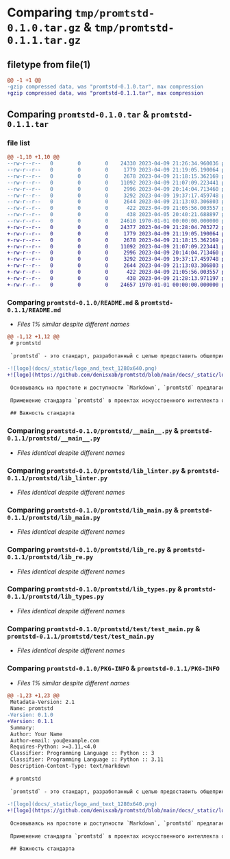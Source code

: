 # Comparing `tmp/promtstd-0.1.0.tar.gz` & `tmp/promtstd-0.1.1.tar.gz`

## filetype from file(1)

```diff
@@ -1 +1 @@
-gzip compressed data, was "promtstd-0.1.0.tar", max compression
+gzip compressed data, was "promtstd-0.1.1.tar", max compression
```

## Comparing `promtstd-0.1.0.tar` & `promtstd-0.1.1.tar`

### file list

```diff
@@ -1,10 +1,10 @@
--rw-r--r--   0        0        0    24330 2023-04-09 21:26:34.960036 promtstd-0.1.0/README.md
--rw-r--r--   0        0        0     1779 2023-04-09 21:19:05.190064 promtstd-0.1.0/promtstd/__main__.py
--rw-r--r--   0        0        0     2678 2023-04-09 21:18:15.362169 promtstd-0.1.0/promtstd/lib_linter.py
--rw-r--r--   0        0        0    11092 2023-04-09 21:07:09.223441 promtstd-0.1.0/promtstd/lib_main.py
--rw-r--r--   0        0        0     2996 2023-04-09 20:14:04.713460 promtstd-0.1.0/promtstd/lib_re.py
--rw-r--r--   0        0        0     3292 2023-04-09 19:37:17.459748 promtstd-0.1.0/promtstd/lib_types.py
--rw-r--r--   0        0        0     2644 2023-04-09 21:13:03.306803 promtstd-0.1.0/promtstd/test/test_main.py
--rw-r--r--   0        0        0      422 2023-04-09 21:05:56.003557 promtstd-0.1.0/promtstd/test/utils.py
--rw-r--r--   0        0        0      438 2023-04-05 20:40:21.688897 promtstd-0.1.0/pyproject.toml
--rw-r--r--   0        0        0    24610 1970-01-01 00:00:00.000000 promtstd-0.1.0/PKG-INFO
+-rw-r--r--   0        0        0    24377 2023-04-09 21:28:04.703272 promtstd-0.1.1/README.md
+-rw-r--r--   0        0        0     1779 2023-04-09 21:19:05.190064 promtstd-0.1.1/promtstd/__main__.py
+-rw-r--r--   0        0        0     2678 2023-04-09 21:18:15.362169 promtstd-0.1.1/promtstd/lib_linter.py
+-rw-r--r--   0        0        0    11092 2023-04-09 21:07:09.223441 promtstd-0.1.1/promtstd/lib_main.py
+-rw-r--r--   0        0        0     2996 2023-04-09 20:14:04.713460 promtstd-0.1.1/promtstd/lib_re.py
+-rw-r--r--   0        0        0     3292 2023-04-09 19:37:17.459748 promtstd-0.1.1/promtstd/lib_types.py
+-rw-r--r--   0        0        0     2644 2023-04-09 21:13:03.306803 promtstd-0.1.1/promtstd/test/test_main.py
+-rw-r--r--   0        0        0      422 2023-04-09 21:05:56.003557 promtstd-0.1.1/promtstd/test/utils.py
+-rw-r--r--   0        0        0      438 2023-04-09 21:28:13.971197 promtstd-0.1.1/pyproject.toml
+-rw-r--r--   0        0        0    24657 1970-01-01 00:00:00.000000 promtstd-0.1.1/PKG-INFO
```

### Comparing `promtstd-0.1.0/README.md` & `promtstd-0.1.1/README.md`

 * *Files 1% similar despite different names*

```diff
@@ -1,12 +1,12 @@
 # promtstd
 
 `promtstd` - это стандарт, разработанный с целью предоставить общепринятый и универсальный подход к хранению и использованию промтов в разработке искусственных интеллектов. Он облегчает взаимодействие разработчиков, повышает качество создаваемых AI и уменьшает трудозатраты на поддержку системы промтов.
 
-![logo](docs/_static/logo_and_text_1280x640.png)
+![logo](https://github.com/denisxab/promtstd/blob/main/docs/_static/logo_and_text_1280x640.png)
 
 Основываясь на простоте и доступности `Markdown`, `promtstd` предлагает структурированный и удобочитаемый синтаксис для хранения промтов. Это позволяет разработчикам легко создавать, обновлять и делиться промтами, а также оценивать их качество и эффективность.
 
 Применение стандарта `promtstd` в проектах искусственного интеллекта обеспечивает упорядоченность кодовой базы, что значительно снижает вероятность ошибок, затруднений и проблем при дальнейшей разработке и поддержке AI. В целом, использование `promtstd` призвано способствовать успешному развитию AI-технологий и улучшению пользовательского опыта.
 
 ## Важность стандарта
```

### Comparing `promtstd-0.1.0/promtstd/__main__.py` & `promtstd-0.1.1/promtstd/__main__.py`

 * *Files identical despite different names*

### Comparing `promtstd-0.1.0/promtstd/lib_linter.py` & `promtstd-0.1.1/promtstd/lib_linter.py`

 * *Files identical despite different names*

### Comparing `promtstd-0.1.0/promtstd/lib_main.py` & `promtstd-0.1.1/promtstd/lib_main.py`

 * *Files identical despite different names*

### Comparing `promtstd-0.1.0/promtstd/lib_re.py` & `promtstd-0.1.1/promtstd/lib_re.py`

 * *Files identical despite different names*

### Comparing `promtstd-0.1.0/promtstd/lib_types.py` & `promtstd-0.1.1/promtstd/lib_types.py`

 * *Files identical despite different names*

### Comparing `promtstd-0.1.0/promtstd/test/test_main.py` & `promtstd-0.1.1/promtstd/test/test_main.py`

 * *Files identical despite different names*

### Comparing `promtstd-0.1.0/PKG-INFO` & `promtstd-0.1.1/PKG-INFO`

 * *Files 1% similar despite different names*

```diff
@@ -1,23 +1,23 @@
 Metadata-Version: 2.1
 Name: promtstd
-Version: 0.1.0
+Version: 0.1.1
 Summary: 
 Author: Your Name
 Author-email: you@example.com
 Requires-Python: >=3.11,<4.0
 Classifier: Programming Language :: Python :: 3
 Classifier: Programming Language :: Python :: 3.11
 Description-Content-Type: text/markdown
 
 # promtstd
 
 `promtstd` - это стандарт, разработанный с целью предоставить общепринятый и универсальный подход к хранению и использованию промтов в разработке искусственных интеллектов. Он облегчает взаимодействие разработчиков, повышает качество создаваемых AI и уменьшает трудозатраты на поддержку системы промтов.
 
-![logo](docs/_static/logo_and_text_1280x640.png)
+![logo](https://github.com/denisxab/promtstd/blob/main/docs/_static/logo_and_text_1280x640.png)
 
 Основываясь на простоте и доступности `Markdown`, `promtstd` предлагает структурированный и удобочитаемый синтаксис для хранения промтов. Это позволяет разработчикам легко создавать, обновлять и делиться промтами, а также оценивать их качество и эффективность.
 
 Применение стандарта `promtstd` в проектах искусственного интеллекта обеспечивает упорядоченность кодовой базы, что значительно снижает вероятность ошибок, затруднений и проблем при дальнейшей разработке и поддержке AI. В целом, использование `promtstd` призвано способствовать успешному развитию AI-технологий и улучшению пользовательского опыта.
 
 ## Важность стандарта
```

